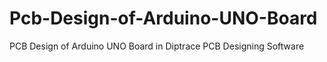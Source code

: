 # Pcb-Design-of-Arduino-UNO-Board
PCB Design of Arduino UNO Board in Diptrace PCB Designing Software 
